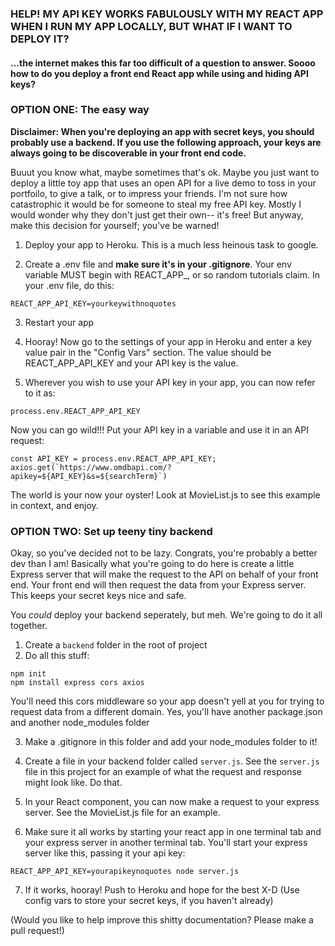 ### HELP! MY API KEY WORKS FABULOUSLY WITH MY REACT APP WHEN I RUN MY APP LOCALLY, BUT WHAT IF I WANT TO DEPLOY IT?
#### ...the internet makes this far too difficult of a question to answer. Soooo how to do you deploy a front end React app while using and hiding API keys?

### OPTION ONE: The easy way
**Disclaimer: When you're deploying an app with secret keys, you should probably use a backend. If you use the following approach, your keys are always going to be discoverable in your front end code.**

Buuut you know what, maybe sometimes that's ok. Maybe you just want to deploy a little toy app that uses an open API for a live demo to toss in your portfoilo, to give a talk, or to impress your friends. I'm not sure how catastrophic it would be for someone to steal my free API key. Mostly I would wonder why they don't just get their own-- it's free! But anyway, make this decision for yourself; you've be warned! 

1. Deploy your app to Heroku. This is a much less heinous task to google.

2. Create a .env file and **make sure it's in your .gitignore**. Your env variable MUST begin with REACT_APP_, or so random tutorials claim. In your .env file, do this:

``` REACT_APP_API_KEY=yourkeywithnoquotes ```

3. Restart your app

4. Hooray! Now go to the settings of your app in Heroku and enter a key value pair in the "Config Vars" section. The value should be REACT_APP_API_KEY and your API key is the value.

5. Wherever you wish to use your API key in your app, you can now refer to it as:

``` process.env.REACT_APP_API_KEY ```

Now you can go wild!!! Put your API key in a variable and use it in an API request:

```
const API_KEY = process.env.REACT_APP_API_KEY;
axios.get(`https://www.omdbapi.com/?apikey=${API_KEY}&s=${searchTerm}`)
```
The world is your now your oyster! Look at MovieList.js to see this example in context, and enjoy.

### OPTION TWO: Set up teeny tiny backend
Okay, so you've decided not to be lazy. Congrats, you're probably a better dev than I am! Basically what you're going to do here is create a little Express server that will make the request to the API on behalf of your front end. Your front end will then request the data from your Express server. This keeps
your secret keys nice and safe. 

You _could_ deploy your backend seperately, but meh. We're going to do it all together. 

1. Create a `backend` folder in the root of project
2. Do all this stuff: 

```
npm init
npm install express cors axios 

```

You'll need this cors middleware so your app doesn't yell at you for trying to request data from a different domain. Yes, you'll have another package.json and another node_modules folder
 
3. Make a .gitignore in this folder and add your node_modules folder to it!

4. Create a file in your backend folder called `server.js`. See the `server.js` file in this project for an example of what the request and response might look like. Do that. 

5. In your React component, you can now make a request to your express server. See the MovieList.js file
for an example. 

6. Make sure it all works by starting your react app in one terminal tab and your express server in another terminal tab. You'll start your express server like this, passing it your api key: 

```
REACT_APP_API_KEY=yourapikeynoquotes node server.js
```

7. If it works, hooray! Push to Heroku and hope for the best X-D (Use config vars to store your secret keys, if you haven't already)


(Would you like to help improve this shitty documentation? Please make a pull request!)